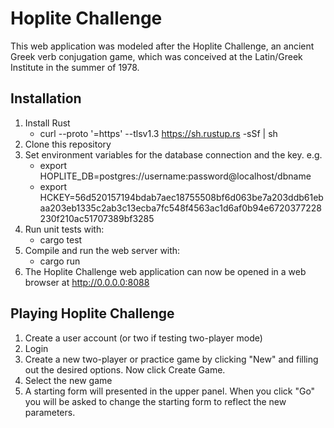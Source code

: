# Hoplite Challenge

This web application was modeled after the Hoplite Challenge, an ancient Greek verb conjugation game, which was conceived at the Latin/Greek Institute in the summer of 1978.


## Installation

1. Install Rust  
    - curl --proto '=https' --tlsv1.3 https://sh.rustup.rs -sSf | sh
2. Clone this repository
3. Set environment variables for the database connection and the key.  e.g.  
    - export HOPLITE_DB=postgres://username:password@localhost/dbname
    - export HCKEY=56d520157194bdab7aec18755508bf6d063be7a203ddb61ebaa203eb1335c2ab3c13ecba7fc548f4563ac1d6af0b94e6720377228230f210ac51707389bf3285
4. Run unit tests with:
    - cargo test
5. Compile and run the web server with:
    - cargo run
6. The Hoplite Challenge web application can now be opened in a web browser at http://0.0.0.0:8088


## Playing Hoplite Challenge

1. Create a user account (or two if testing two-player mode)
2. Login
3. Create a new two-player or practice game by clicking "New" and filling out the desired options.  Now click Create Game.  
4. Select the new game
5. A starting form will presented in the upper panel.  When you click "Go" you will be asked to change the starting form to reflect the new parameters.
